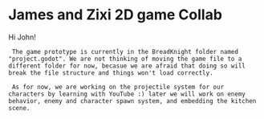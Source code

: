 # James and Zixi 2D game Collab
 
Hi John!

     The game prototype is currently in the BreadKnight folder named "project.godot". We are not thinking of moving the game file to a different folder for now, becasue we are afraid that doing so will break the file structure and things won't load correctly.

     As for now, we are working on the projectile system for our characters by learning with YouTube :) later we will work on enemy behavior, enemy and character spawn system, and embedding the kitchen scene.
